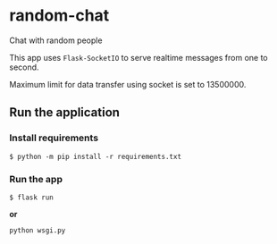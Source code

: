 # random-chat
Chat with random people

This app uses `Flask-SocketIO` to serve realtime messages from one to second.

Maximum limit for data transfer using socket is set to 13500000.

## Run the application

### Install requirements
```shell
$ python -m pip install -r requirements.txt
```

### Run the app
```shell
$ flask run
```
**or**
```shell
python wsgi.py
```
